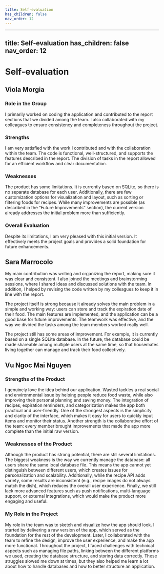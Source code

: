 ```yaml
---
title: Self-evaluation
has_children: false
nav_order: 12
---
```


---
title: Self-evaluation
has_children: false
nav_order: 12
---

# Self-evaluation

## Viola Morgia

### Role in the Group
I primarily worked on coding the application and contributed to the report sections that we divided among the team. I also collaborated with my colleagues to ensure consistency and completeness throughout the project.

### Strengths
I am very satisfied with the work I contributed and with the collaboration within the team. The code is functional, well-structured, and supports the features described in the report. The division of tasks in the report allowed for an efficient workflow and clear documentation.

### Weaknesses
The product has some limitations. It is currently based on SQLite, so there is no separate database for each user. Additionally, there are few customization options for visualization and layout, such as sorting or filtering foods for recipes. While many improvements are possible (as described in the “Future Improvements” section), the current version already addresses the initial problem more than sufficiently.

### Overall Evaluation
Despite its limitations, I am very pleased with this initial version. It effectively meets the project goals and provides a solid foundation for future enhancements.

## Sara Marrocolo

My main contribution was writing and organizing the report, making sure it was clear and consistent. I also joined the meetings and brainstorming sessions, where I shared ideas and discussed solutions with the team. In addition, I helped by revising the code written by my colleagues to keep it in line with the report.

The project itself is strong because it already solves the main problem in a simple and working way: users can store and track the expiration date of their food. The main features are implemented, and the application can be a good base for future improvements.
The teamwork was effective, and the way we divided the tasks among the team members worked really well.

The project still has some areas of improvement. For example, it is currently based on a single SQLite database. In the future, the database could be made shareable among multiple users at the same time, so that housemates living together can manage and track their food collectively.

## Vu Ngoc Mai Nguyen

### Strengths of the Product

I genuinely love the idea behind our application. Wasted tackles a real social and environmental issue by helping people reduce food waste, while also improving their personal planning and saving money. The integration of recipes, expiration reminders, and categorization makes the app both practical and user-friendly. One of the strongest aspects is the simplicity and clarity of the interface, which makes it easy for users to quickly input items and monitor their status. Another strength is the collaborative effort of the team: every member brought improvements that made the app more complete than the initial raw version.

### Weaknesses of the Product

Although the product has strong potential, there are still several limitations. The biggest weakness is the way we currently manage the database: all users share the same local database file. This means the app cannot yet distinguish between different users, which creates issues for personalization and scalability. Additionally, while the recipe API adds variety, some results are inconsistent (e.g., recipe images do not always match the dish), which reduces the overall user experience. Finally, we still lack more advanced features such as push notifications, multi-language support, or external integrations, which would make the product more engaging and useful.

### My Role in the Project

My role in the team was to sketch and visualize how the app should look. I started by delivering a raw version of the app, which served as the foundation for the rest of the development. Later, I collaborated with the team to refine the design, improve the user experience, and make the app more functional. Throughout the project, I faced challenges with technical aspects such as managing file paths, linking between the different platforms we used, creating the database structure, and storing data correctly. These struggles slowed me down at times, but they also helped me learn a lot about how to handle databases and how to better structure an application.



